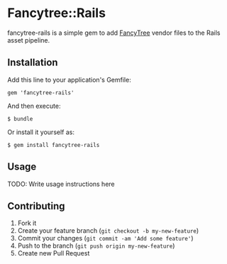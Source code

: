 # Fancytree::Rails

fancytree-rails is a simple gem to add [FancyTree](https://github.com/mar10/fancytree) vendor files to the
Rails asset pipeline.

## Installation

Add this line to your application's Gemfile:

    gem 'fancytree-rails'

And then execute:

    $ bundle

Or install it yourself as:

    $ gem install fancytree-rails

## Usage

TODO: Write usage instructions here

## Contributing

1. Fork it
2. Create your feature branch (`git checkout -b my-new-feature`)
3. Commit your changes (`git commit -am 'Add some feature'`)
4. Push to the branch (`git push origin my-new-feature`)
5. Create new Pull Request

